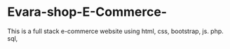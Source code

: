 # Evara-shop-E-Commerce-
This is a full stack e-commerce website using html, css, bootstrap, js. php. sql, 
